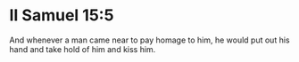 # II Samuel 15:5

And whenever a man came near to pay homage to him, he would put out his hand and take hold of him and kiss him.

